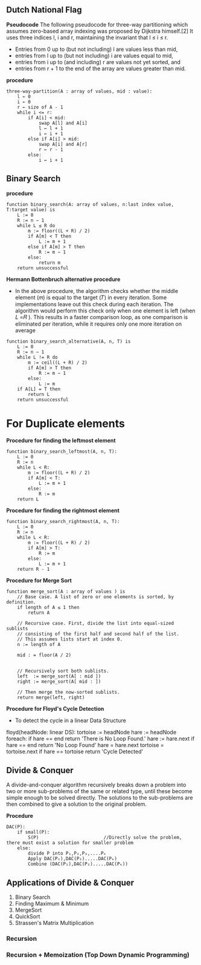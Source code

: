 ## Dutch National Flag 


**Pseudocode**
The following pseudocode for three-way partitioning which assumes zero-based array indexing was proposed by Dijkstra himself.[2] It uses three indices l, i and r, maintaining the invariant that l ≤ i ≤ r.

- Entries from 0 up to (but not including) l are values less than mid,
- entries from l up to (but not including) i are values equal to mid,
- entries from i up to (and including) r are values not yet sorted, and
- entries from r + 1 to the end of the array are values greater than mid.



**procedure**
```
three-way-partition(A : array of values, mid : value):
    l ← 0
    i ← 0
    r ← size of A - 1
    while i <= r:
        if A[i] < mid:
            swap A[l] and A[i]
            l ← l + 1
            i ← i + 1
        else if A[i] > mid:
            swap A[i] and A[r]
            r ← r - 1
        else:
            i ← i + 1
```



## Binary Search

**procedure**
```
function binary_search(A: array of values, n:last index value, T:target value) is
    L := 0
    R := n − 1
    while L ≤ R do
        m := floor((L + R) / 2)
        if A[m] < T then
            L := m + 1
        else if A[m] > T then
            R := m − 1
        else:
            return m
    return unsuccessful
```

**Hermann Bottenbruch alternative procedure**
- In the above procedure, the algorithm checks whether the middle element (𝑚) is equal to the target (𝑇) in every iteration. Some implementations leave out this check during each iteration. The algorithm would perform this check only when one element is left (when 𝐿 =𝑅 ). This results in a faster comparison loop, as one comparison is eliminated per iteration, while it requires only one more iteration on average

```
function binary_search_alternative(A, n, T) is
    L := 0
    R := n − 1
    while L != R do
        m := ceil((L + R) / 2)
        if A[m] > T then
            R := m − 1
        else:
            L := m
    if A[L] = T then
        return L
    return unsuccessful
```

# For Duplicate elements

**Procedure for finding the leftmost element**

```
function binary_search_leftmost(A, n, T):
    L := 0
    R := n
    while L < R:
        m := floor((L + R) / 2)
        if A[m] < T:
            L := m + 1
        else:
            R := m
    return L
```

**Procedure for finding the rightmost element**

```
function binary_search_rightmost(A, n, T):
    L := 0
    R := n
    while L < R:
        m := floor((L + R) / 2)
        if A[m] > T:
            R := m
        else:
            L := m + 1
    return R - 1
```


**Procedure for Merge Sort**

```
function merge_sort(A : array of values ) is
    // Base case. A list of zero or one elements is sorted, by definition.
    if length of A ≤ 1 then
        return A

    // Recursive case. First, divide the list into equal-sized sublists
    // consisting of the first half and second half of the list.
    // This assumes lists start at index 0.
    n := length of A

    mid : = floor(A / 2)
   

    // Recursively sort both sublists.
    left  := merge_sort(A[ : mid ])
    right := merge_sort(A[ mid : ])

    // Then merge the now-sorted sublists.
    return merge(left, right)
```




**Procedure for Floyd's Cycle Detection**
- To detect the cycle in a linear Data Structure

floyd(headNode: linear DS):
    tortoise := headNode
    hare := headNode
    foreach:
        if hare == end
            return 'There is No Loop Found.'
        hare := hare.next
        if hare == end
            return 'No Loop Found'
        hare = hare.next
        tortoise = tortoise.next
        if hare == tortoise
            return 'Cycle Detected'


## Divide & Conquer
A divide-and-conquer algorithm recursively breaks down a problem into two or more sub-problems of the same or related type, until these become simple enough to be solved directly. The solutions to the sub-problems are then combined to give a solution to the original problem.



**Procedure**
```
DAC(P):
    if small(P):
        S(P)                        //Directly solve the problem, there must exist a solution for smaller problem
    else:
        divide P into P₁,P₂,P₃,....Pₖ
        Apply DAC(P₁),DAC(P₂).....DAC(Pₖ)
        Combine (DAC(P₁),DAC(P₂).....DAC(Pₖ))
```


## Applications of Divide & Conquer
1. Binary Search
2. Finding Maximum & Minimum
3. MergeSort
4. QuickSort
5. Strassen's Matrix Multiplication







### Recursion








### Recursion + Memoization (Top Down Dynamic Programming)